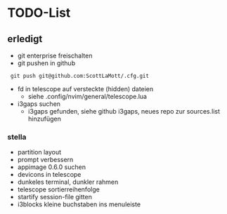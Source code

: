 # TODO-List

## erledigt
- git enterprise freischalten
- git pushen in github
```
 git push git@github.com:ScottLaMott/.cfg.git
```
- fd in telescope auf versteckte (hidden) dateien
  - siehe .config/nvim/general/telescope.lua
- i3gaps suchen
  - i3gaps gefunden, siehe github i3gaps, neues repo zur sources.list hinzufügen


### stella
- partition layout
- prompt verbessern
- appimage 0.6.0 suchen
- devicons in telescope
- dunkeles terminal, dunkler rahmen
- telescope sortierreihenfolge
- startify session-file gitten
- i3blocks kleine buchstaben ins menuleiste
